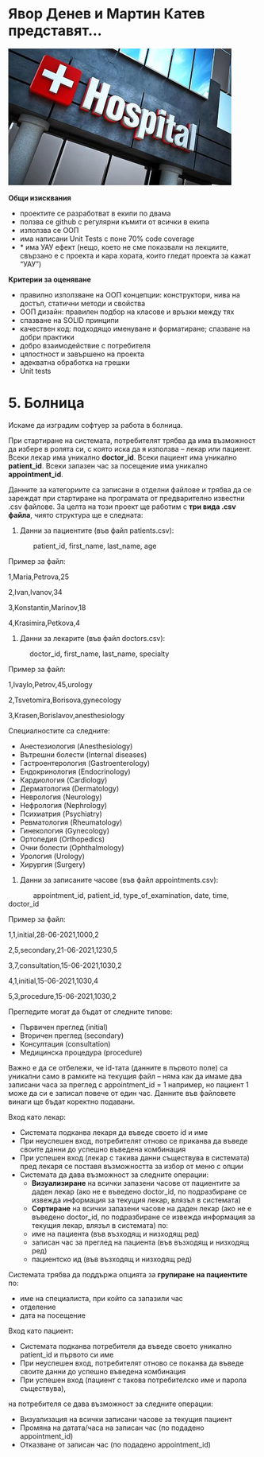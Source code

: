 # Явор Денев и Мартин Катев представят...
 ![Hospital](https://raw.githubusercontent.com/YavorDenev/ProjectHospital/master/HelpFiles/Hospital.JPG)
 
 **Общи изисквания**

- проектите се разработват в екипи по двама
- ползва се github с регулярни къмити от всички в екипа
- използва се ООП
- има написани Unit Tests с поне 70% code coverage
- \* има УАУ ефект (нещо, което не сме показвали на лекциите, свързано е с проекта и кара хората, които гледат проекта за кажат “УАУ”)

**Критерии за оценяване**

- правилно използване на ООП концепции: конструктори, нива на достъп, статични методи и свойства
- ООП дизайн: правилен подбор на класове и връзки между тях
- спазване на SOLID принципи
- качествен код: подходящо именуване и форматиране; спазване на добри практики
- добро взаимодействие с потребителя
- цялостност и завършено на проекта
- адекватна обработка на грешки
- Unit tests
# 5. Болница 
Искаме да изградим софтуер за работа в болница. 

При стартиране на системата, потребителят трябва да има възможност да избере в ролята си, с която иска да я използва – лекар или пациент. Всеки лекар има уникално **doctor\_id**. Всеки пациент има уникално **patient\_id**. Всеки запазен час за посещение има уникално **appointment\_id**. 

Данните за категориите са записани в отделни файлове и трябва да се зареждат при стартиране на програмата от предварително известни .csv файлове. За целта на този проект ще работим с **три вида .csv файла**, чиято структура ще е следната: 

1. Данни за пациентите (във файл patients.csv): 

`       `patient\_id,   first\_name,   last\_name,   age

Пример за файл:

1,Maria,Petrova,25

2,Ivan,Ivanov,34

3,Konstantin,Marinov,18

4,Krasimira,Petkova,4

1. Данни за лекарите (във файл doctors.csv):

`      `doctor\_id,   first\_name,   last\_name,   specialty

Пример за файл: 

1,Ivaylo,Petrov,45,urology

2,Tsvetomira,Borisova,gynecology

3,Krasen,Borislavov,anesthesiology

Специалностите са следните:

- Анестезиология (Anesthesiology)
- Вътрешни болести (Internal diseases)
- Гастроентерология (Gastroenterology)
- Ендокринология (Endocrinology)
- Кардиология (Cardiology)
- Дерматология (Dermatology)
- Неврология (Neurology)
- Нефрология (Nephrology)
- Психиатрия (Psychiatry)
- Ревматология (Rheumatology)
- Гинекология (Gynecology)
- Ортопедия (Orthopedics)
- Очни болести (Ophthalmology)
- Урология (Urology)
- Хирургия (Surgery)

1. Данни за записаните часове (във файл appointments.csv):

`       `appointment\_id,    patient\_id,    type\_of\_examination,    date,    time,   doctor\_id 

Пример за файл: 

1,1,initial,28-06-2021,1000,2

2,5,secondary,21-06-2021,1230,5

3,7,consultation,15-06-2021,1030,2

4,1,initial,15-06-2021,1030,4

5,3,procedure,15-06-2021,1030,2

Прегледите могат да бъдат от следните типове:

- Първичен преглед (initial)
- Вторичен преглед (secondary)
- Консултация (consultation)
- Медицинска процедура (procedure)


Важно е да се отбележи, че id-тата (данните в първото поле) са уникални само в рамките на текущия файл – няма как да имаме два записани часа за преглед с appointment\_id = 1 например, но пациент 1 може да си е записал повече от един час. Данните във файловете винаги ще бъдат коректно подавани. 


Вход като лекар:

- Системата подканва лекаря да въведе своето id и име 
- При неуспешен вход, потребителят отново се приканва да въведе своите данни до успешно въведена комбинация
- При успешен вход (лекар с такива данни съществува в системата) пред лекаря се поставя възможността за избор от меню с опции
- Системата да дава възможност за следните операции: 
  - **Визуализиране** на всички запазени часове от пациентите за даден лекар (ако не е въведено doctor\_id, по подразбиране се извежда информация за текущия лекар, влязъл в системата)
  - **Сортиране** на всички запазени часове на даден лекар (ако не е въведено doctor\_id, по подразбиране се извежда информация за текущия лекар, влязъл в системата) по:
  - име на пациента (във възходящ и низходящ ред)
  - записан час за преглед на пациента (във възходящ и низходящ ред)
  - пациентско ид (във възходящ и низходящ ред)

Системата трябва да поддържа опцията за **групиране на пациентите** по:

- име на специалиста, при който са запазили час
- отделение
- дата на посещение



Вход като пациент:

- Системата подканва потребителя да въведе своето уникално patient\_id и първото си име 
- При неуспешен вход, потребителят отново се поканва да въведе своите данни до успешно въведена комбинация
- При успешен вход (пациент с такова потребителско име и парола съществува), 

на потребителя се дава възможност за следните операции: 

- Визуализация на всички записани часове за текущия пациент
- Промяна на датата/часа на записан час (по подадено appointment\_id)
- Отказване от записан час (по подадено appointment\_id)
